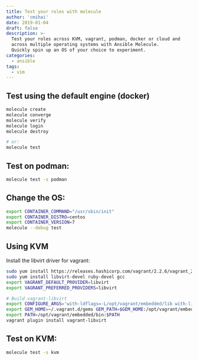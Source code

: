 ```yaml
---
title: Test your roles with molecule
author: 'cmihai'
date: 2019-01-04
draft: false
description: >-
  Test your roles across KVM, vagrant, podman, docker or cloud and
  across multiple operating systems with Ansible Molecule.
  Quickly spin up an OS of your choice to experiment.
categories:
  - ansible
tags:
  - vim
---
```


## Test using the default engine (docker)

```bash
molecule create
molecule converge
molecule verify
molecule login
molecule destroy

# or:
molecule test
```


## Test on podman:

```bash
molecule test -s podman
```

## Change the OS:

```bash
export CONTAINER_COMMAND="/usr/sbin/init"
export CONTAINER_DISTRO=centos
export CONTAINER_VERSION=7
molecule --debug test
```

Using KVM
---------

Install the libvirt driver for vagrant:

```bash
sudo yum install https://releases.hashicorp.com/vagrant/2.2.6/vagrant_2.2.6_x86_64.rpm
sudo yum install libvirt-devel ruby-devel gcc
export VAGRANT_DEFAULT_PROVIDER=libvirt
export VAGRANT_PREFERRED_PROVIDERS=libvirt

# Build vagrant-libvirt
export CONFIGURE_ARGS='with-ldflags=-L/opt/vagrant/embedded/lib with-libvirt-include=/usr/include/libvirt with-libvirt-lib=/usr/lib'
export GEM_HOME=~/.vagrant.d/gems GEM_PATH=$GEM_HOME:/opt/vagrant/embedded/gems
export PATH=/opt/vagrant/embedded/bin:$PATH
vagrant plugin install vagrant-libvirt
```

## Test on KVM:

```bash
molecule test -s kvm
```
